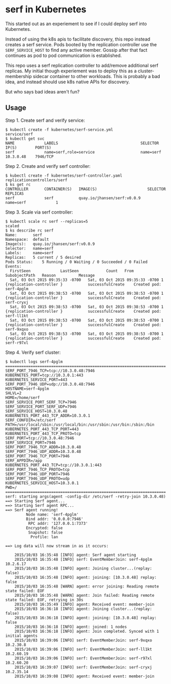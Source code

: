 # serf in Kubernetes

This started out as an experiement to see if I could deploy serf into
Kubernetes.

Instead of using the k8s apis to facilitate discovery, this repo instead
creates a serf service. Pods booted by the replication controller use the
`SERF_SERVICE_HOST` to find any active member. Gossip after that fact continues
as pod to pod communication is established.

This repo uses a serf replication controller to add/remove additional serf
replicas. My initial though experiement was to deploy this as a
cluster-membership sidecar container to other workloads. This is probably a bad
idea, and instead should use k8s native APIs for discovery.

But who says bad ideas aren't fun?

## Usage

Step 1. Create serf and verify service:

```console
$ kubectl create -f kubernetes/serf-service.yml
service/serf
$ kubectl get svc
NAME             LABELS                                    SELECTOR              IP(S)        PORT(S)
serf             name=serf,role=service                    name=serf             10.3.0.48    7946/TCP
```

Step 2. Create and verify serf controller:

```console
$ kubectl create -f kubernetes/serf-controller.yaml
replicationcontrollers/serf
$ ks get rc
CONTROLLER       CONTAINER(S)   IMAGE(S)                      SELECTOR              REPLICAS
serf             serf           quay.io/jhansen/serf:v0.0.9   name=serf             1
```

Step 3. Scale via serf controller:

```console
$ kubectl scale rc serf --replicas=5
scaled
$ ks describe rc serf
Name:		serf
Namespace:	default
Image(s):	quay.io/jhansen/serf:v0.0.9
Selector:	name=serf
Labels:		name=serf
Replicas:	5 current / 5 desired
Pods Status:	5 Running / 0 Waiting / 0 Succeeded / 0 Failed
Events:
  FirstSeen				LastSeen			Count	From				SubobjectPath	Reason			Message
  Sat, 03 Oct 2015 09:35:33 -0700	Sat, 03 Oct 2015 09:35:33 -0700	1	{replication-controller }			successfulCreate	Created pod: serf-4pglm
  Sat, 03 Oct 2015 09:38:53 -0700	Sat, 03 Oct 2015 09:38:53 -0700	1	{replication-controller }			successfulCreate	Created pod: serf-cryxj
  Sat, 03 Oct 2015 09:38:53 -0700	Sat, 03 Oct 2015 09:38:53 -0700	1	{replication-controller }			successfulCreate	Created pod: serf-ll1kt
  Sat, 03 Oct 2015 09:38:53 -0700	Sat, 03 Oct 2015 09:38:53 -0700	1	{replication-controller }			successfulCreate	Created pod: serf-9xqxo
  Sat, 03 Oct 2015 09:38:53 -0700	Sat, 03 Oct 2015 09:38:53 -0700	1	{replication-controller }			successfulCreate	Created pod: serf-r97xl
```

Step 4. Verify serf cluster:

```console
$ kubectl logs serf-4pglm
======================================================================
SERF_PORT_7946_TCP=tcp://10.3.0.48:7946
KUBERNETES_PORT=tcp://10.3.0.1:443
KUBERNETES_SERVICE_PORT=443
SERF_PORT_7946_UDP=udp://10.3.0.48:7946
HOSTNAME=serf-4pglm
SHLVL=2
HOME=/home/serf
SERF_SERVICE_PORT_SERF_TCP=7946
SERF_SERVICE_PORT_SERF_UDP=7946
SERF_SERVICE_HOST=10.3.0.48
KUBERNETES_PORT_443_TCP_ADDR=10.3.0.1
SERF_CONFDIR=/etc/serf
PATH=/usr/local/sbin:/usr/local/bin:/usr/sbin:/usr/bin:/sbin:/bin
KUBERNETES_PORT_443_TCP_PORT=443
KUBERNETES_PORT_443_TCP_PROTO=tcp
SERF_PORT=tcp://10.3.0.48:7946
SERF_SERVICE_PORT=7946
SERF_PORT_7946_TCP_ADDR=10.3.0.48
SERF_PORT_7946_UDP_ADDR=10.3.0.48
SERF_PORT_7946_TCP_PORT=7946
SERF_APPDIR=/app
KUBERNETES_PORT_443_TCP=tcp://10.3.0.1:443
SERF_PORT_7946_TCP_PROTO=tcp
SERF_PORT_7946_UDP_PORT=7946
SERF_PORT_7946_UDP_PROTO=udp
KUBERNETES_SERVICE_HOST=10.3.0.1
PWD=/
======================================================================
serf: starting args(agent -config-dir /etc/serf -retry-join 10.3.0.48)
==> Starting Serf agent...
==> Starting Serf agent RPC...
==> Serf agent running!
         Node name: 'serf-4pglm'
         Bind addr: '0.0.0.0:7946'
          RPC addr: '127.0.0.1:7373'
         Encrypted: false
          Snapshot: false
           Profile: lan

==> Log data will now stream in as it occurs:

    2015/10/03 16:35:48 [INFO] agent: Serf agent starting
    2015/10/03 16:35:48 [INFO] serf: EventMemberJoin: serf-4pglm 10.2.6.17
    2015/10/03 16:35:48 [INFO] agent: Joining cluster...(replay: false)
    2015/10/03 16:35:48 [INFO] agent: joining: [10.3.0.48] replay: false
    2015/10/03 16:35:48 [WARN] agent: error joining: Reading remote state failed: EOF
    2015/10/03 16:35:48 [WARN] agent: Join failed: Reading remote state failed: EOF, retrying in 30s
    2015/10/03 16:35:49 [INFO] agent: Received event: member-join
    2015/10/03 16:36:18 [INFO] agent: Joining cluster...(replay: false)
    2015/10/03 16:36:18 [INFO] agent: joining: [10.3.0.48] replay: false
    2015/10/03 16:36:18 [INFO] agent: joined: 1 nodes
    2015/10/03 16:36:18 [INFO] agent: Join completed. Synced with 1 initial agents
    2015/10/03 16:39:06 [INFO] serf: EventMemberJoin: serf-9xqxo 10.2.30.8
    2015/10/03 16:39:06 [INFO] serf: EventMemberJoin: serf-ll1kt 10.2.60.19
    2015/10/03 16:39:06 [INFO] serf: EventMemberJoin: serf-r97xl 10.2.60.20
    2015/10/03 16:39:07 [INFO] serf: EventMemberJoin: serf-cryxj 10.2.35.14
    2015/10/03 16:39:08 [INFO] agent: Received event: member-join
```
